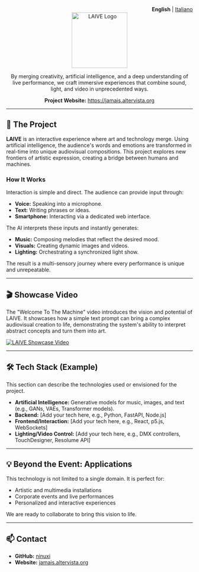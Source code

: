 <div align="right">
  <strong>English</strong> | <a href="README_IT.md">Italiano</a>
</div>

<div align="center">
  <img src="https://jamais.altervista.org/wp-content/uploads/2024/03/logo01.png" alt="LAIVE Logo" width="150"/>
  <p>
    By merging creativity, artificial intelligence, and a deep understanding of live performance, we craft immersive experiences that combine sound, light, and video in unprecedented ways.
  </p>
  <p>
    <strong>Project Website:</strong> <a href="https://jamais.altervista.org">https://jamais.altervista.org</a>
  </p>
</div>

---

## 🚀 The Project

**LAIVE** is an interactive experience where art and technology merge. Using artificial intelligence, the audience's words and emotions are transformed in real-time into unique audiovisual compositions. This project explores new frontiers of artistic expression, creating a bridge between humans and machines.

### How It Works

Interaction is simple and direct. The audience can provide input through:
* **Voice:** Speaking into a microphone.
* **Text:** Writing phrases or ideas.
* **Smartphone:** Interacting via a dedicated web interface.

The AI interprets these inputs and instantly generates:
* **Music:** Composing melodies that reflect the desired mood.
* **Visuals:** Creating dynamic images and videos.
* **Lighting:** Orchestrating a synchronized light show.

The result is a multi-sensory journey where every performance is unique and unrepeatable.

---

## 🎬 Showcase Video

The "Welcome To The Machine" video introduces the vision and potential of LAIVE. It showcases how a simple text prompt can bring a complex audiovisual creation to life, demonstrating the system's ability to interpret abstract concepts and turn them into art.

[![LAIVE Showcase Video](https://jamais.altervista.org/wp-content/uploads/2024/03/DALL·E-2024-03-27-16.20.08-Imagine-a-futuristic-live-performance-space-even-more-vibrant-and-alive-under-a-starlit-sky.-This-time-prominently-in-the-center-of-the-stage-there.webp)](https://youtube.com/shorts/rvX0UMfHyOQ?feature=share)

---

## 🛠️ Tech Stack (Example)

This section can describe the technologies used or envisioned for the project.

* **Artificial Intelligence:** Generative models for music, images, and text (e.g., GANs, VAEs, Transformer models).
* **Backend:** [Add your tech here, e.g., Python, FastAPI, Node.js]
* **Frontend/Interaction:** [Add your tech here, e.g., React, p5.js, WebSockets]
* **Lighting/Video Control:** [Add your tech here, e.g., DMX controllers, TouchDesigner, Resolume API]

---

## 💡 Beyond the Event: Applications

This technology is not limited to a single domain. It is perfect for:
* Artistic and multimedia installations
* Corporate events and live performances
* Personalized and interactive experiences

We are ready to collaborate to bring this vision to life.

---

## 📫 Contact

* **GitHub:** [ninuxi](https://github.com/ninuxi)
* **Website:** [jamais.altervista.org](https://jamais.altervista.org)
